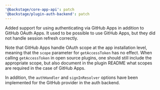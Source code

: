 ```yaml
---
'@backstage/core-app-api': patch
'@backstage/plugin-auth-backend': patch
---
```


Added support for using authenticating via GitHub Apps in addition to GitHub OAuth Apps. It used to be possible to use GitHub Apps, but they did not handle session refresh correctly.

Note that GitHub Apps handle OAuth scope at the app installation level, meaning that the `scope` parameter for `getAccessToken` has no effect. When calling `getAccessToken` in open source plugins, one should still include the appropriate scope, but also document in the plugin README what scopes are required in the case of GitHub Apps.

In addition, the `authHandler` and `signInResolver` options have been implemented for the GitHub provider in the auth backend.
